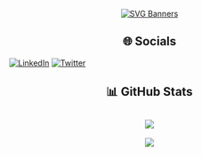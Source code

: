 <div align="center">
  
[![SVG Banners](https://svg-banners.vercel.app/api?type=luminance&text1=👋%20Rémi%20Saurel&width=800&height=200)](https://github.com/Akshay090/svg-banners)

## 🌐 Socials

</div>

[![LinkedIn](https://img.shields.io/badge/linkedin-0e76a8?style=for-the-badge&amp;logo=linkedin&amp;logoColor=white)](https://linkedin.com/in/rémi-saurel) [![Twitter](https://img.shields.io/badge/twitter-1DA1F2?style=for-the-badge&amp;logo=twitter&amp;logoColor=white)](https://twitter.com/RemiSaurel) 

<div align="center">

## 📊 GitHub Stats
![](https://github-readme-streak-stats.herokuapp.com/?user=RemiSaurel&theme=blueberry&hide_border=false) 
---
[![](https://visitcount.itsvg.in/api?id=RemiSaurel&icon=4&color=0)](https://visitcount.itsvg.in)
</div>
